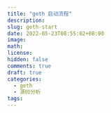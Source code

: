 ```yaml
---
title: "geth 启动流程"
description:
slug: geth-start
date: 2022-05-23T08:55:02+08:00
image:
math:
license:
hidden: false
comments: true
draft: true
categories:
  - geth
  - 源码分析
tags:
---
```

